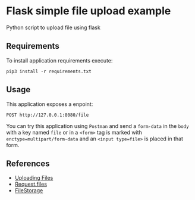 # Flask simple file upload example
Python script to upload file using flask

## Requirements
To install application requirements execute:

```
pip3 install -r requirements.txt
```

## Usage
This application exposes a enpoint:

```
POST http://127.0.0.1:8080/file
```

You can try this application using `Postman` and send a `form-data` in the `body` with a key named `file` or in a `<form>` tag is marked with `enctype=multipart/form-data` and an `<input type=file>` is placed in that form.

## References
* [Uploading Files](http://flask.pocoo.org/docs/1.0/patterns/fileuploads)
* [Request.files](http://flask.pocoo.org/docs/1.0/api/#flask.Request.files)
* [FileStorage](https://werkzeug.palletsprojects.com/en/0.15.x/datastructures/#werkzeug.datastructures.FileStorage)
